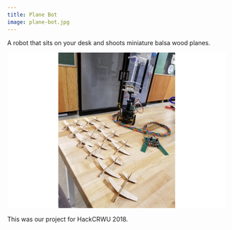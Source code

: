 ```yaml
---
title: Plane Bot
image: plane-bot.jpg
---
```


A robot that sits on your desk and shoots miniature balsa wood planes.

![Plane Bot](/img/content/plane-bot/plane-bot.jpg)

This was our project for HackCRWU 2018.
